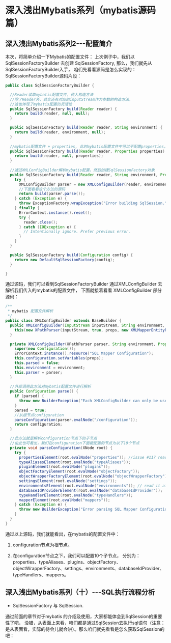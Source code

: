 # 深入浅出Mybatis系列（mybatis源码篇）

<!-- toc -->

## 深入浅出Mybatis系列2---配置简介

本次，将简单介绍一下Mybatis的配置文件：
上次例子中，我们以 SqlSessionFactoryBuilder 去创建 SqlSessionFactory,  那么，我们就先从SqlSessionFactoryBuilder入手， 咱们先看看源码是怎么实现的：
SqlSessionFactoryBuilder源码片段：
```java
public class SqlSessionFactoryBuilder {

  //Reader读取mybatis配置文件，传入构造方法
  //除了Reader外，其实还有对应的inputStream作为参数的构造方法，
  //这也体现了mybatis配置的灵活性
  public SqlSessionFactory build(Reader reader) {
    return build(reader, null, null);
  }

  public SqlSessionFactory build(Reader reader, String environment) {
    return build(reader, environment, null);
  }
  
  //mybatis配置文件 + properties, 此时mybatis配置文件中可以不配置properties，也能使用${}形式
  public SqlSessionFactory build(Reader reader, Properties properties) {
    return build(reader, null, properties);
  }
  
  //通过XMLConfigBuilder解析mybatis配置，然后创建SqlSessionFactory对象
  public SqlSessionFactory build(Reader reader, String environment, Properties properties) {
    try {
      XMLConfigBuilder parser = new XMLConfigBuilder(reader, environment, properties);
      //下面看看这个方法的源码
      return build(parser.parse());
    } catch (Exception e) {
      throw ExceptionFactory.wrapException("Error building SqlSession.", e);
    } finally {
      ErrorContext.instance().reset();
      try {
        reader.close();
      } catch (IOException e) {
        // Intentionally ignore. Prefer previous error.
      }
    }
  }

  public SqlSessionFactory build(Configuration config) {
    return new DefaultSqlSessionFactory(config);
  }

}
```
通过源码，我们可以看到SqlSessionFactoryBuilder 通过XMLConfigBuilder 去解析我们传入的mybatis的配置文件， 下面就接着看看 XMLConfigBuilder 部分源码：
```java
/**
 * mybatis 配置文件解析
 */
public class XMLConfigBuilder extends BaseBuilder {
  public XMLConfigBuilder(InputStream inputStream, String environment, Properties props) {
    this(new XPathParser(inputStream, true, props, new XMLMapperEntityResolver()), environment, props);
  }

  private XMLConfigBuilder(XPathParser parser, String environment, Properties props) {
    super(new Configuration());
    ErrorContext.instance().resource("SQL Mapper Configuration");
    this.configuration.setVariables(props);
    this.parsed = false;
    this.environment = environment;
    this.parser = parser;
  }
  
  //外部调用此方法对mybatis配置文件进行解析
  public Configuration parse() {
    if (parsed) {
      throw new BuilderException("Each XMLConfigBuilder can only be used once.");
    }
    parsed = true;
    //从根节点configuration
    parseConfiguration(parser.evalNode("/configuration"));
    return configuration;
  }

  //此方法就是解析configuration节点下的子节点
  //由此也可看出，我们在configuration下面能配置的节点为以下10个节点
  private void parseConfiguration(XNode root) {
    try {
      propertiesElement(root.evalNode("properties")); //issue #117 read properties first
      typeAliasesElement(root.evalNode("typeAliases"));
      pluginElement(root.evalNode("plugins"));
      objectFactoryElement(root.evalNode("objectFactory"));
      objectWrapperFactoryElement(root.evalNode("objectWrapperFactory"));
      settingsElement(root.evalNode("settings"));
      environmentsElement(root.evalNode("environments")); // read it after objectFactory and objectWrapperFactory issue #631
      databaseIdProviderElement(root.evalNode("databaseIdProvider"));
      typeHandlerElement(root.evalNode("typeHandlers"));
      mapperElement(root.evalNode("mappers"));
    } catch (Exception e) {
      throw new BuilderException("Error parsing SQL Mapper Configuration. Cause: " + e, e);
    }
  }
}
```
通过以上源码，我们就能看出，在mybatis的配置文件中：

1. configuration节点为根节点。

2. 在configuration节点之下，我们可以配置10个子节点， 分别为：properties、typeAliases、plugins、objectFactory、objectWrapperFactory、settings、environments、databaseIdProvider、typeHandlers、mappers。


## 深入浅出Mybatis系列（十）---SQL执行流程分析
* SqlSessionFactory 与 SqlSession.

通过前面的章节对于mybatis 的介绍及使用，大家都能体会到SqlSession的重要性了吧， 没错，从表面上来看，咱们都是通过SqlSession去执行sql语句（注意：是从表面看，实际的待会儿就会讲）。那么咱们就先看看是怎么获取SqlSession的吧：















































